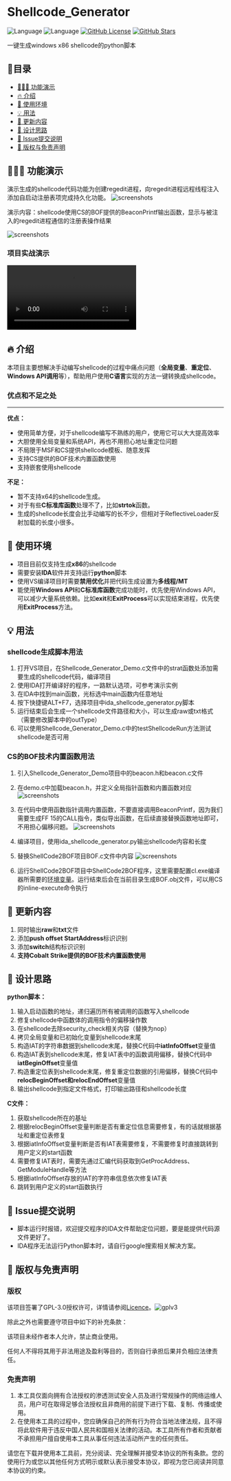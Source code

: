 # Shellcode_Generator

![Language](https://img.shields.io/badge/language-c-blue.svg) ![Language](https://img.shields.io/badge/language-python-blue.svg) [![GitHub License](https://img.shields.io/github/license/jxust-xiaoxiong/Shellcode_Generator.svg)](https://github.com/jxust-xiaoxiong/Shellcode_Generator) [![GitHub Stars](https://img.shields.io/github/stars/jxust-xiaoxiong/Shellcode_Generator.svg)](https://github.com/jxust-xiaoxiong/Shellcode_Generator/stargazers)

一键生成windows x86 shellcode的python脚本

## 📖目录

* [👨🏻‍💻 功能演示](#-功能演示)
* [🔥 介绍](#-介绍)
* [🔗 使用环境](#-使用环境)
* [💡 用法](#-用法)
* [🚀 更新内容](#-更新内容)
* [🔩 设计思路](#-设计思路)
* [🔨 Issue提交说明](#-Issue提交说明)
* [📜 版权与免责声明](#-版权与免责声明)

## 👨🏻‍💻 功能演示

演示生成的shellcode代码功能为创建regedit进程，向regedit进程远程线程注入添加自启动注册表项完成持久化功能。
![screenshots](./res/screenshots.gif)

演示内容：shellcode使用CS的BOF提供的BeaconPrintf输出函数，显示与被注入的regedit进程通信的注册表操作结果

![screenshots](./res/bof.gif)
### 项目实战演示
![screenshots](./res/bypass_360.mp4)

## 🔥 介绍

​	本项目主要想解决手动编写shellcode的过程中痛点问题（**全局变量**、**重定位**、**Windows API调用**等），帮助用户使用**C语言**实现的方法一键转换成shellcode。

### 优点和不足之处

---

**优点：**

- 使用简单方便，对于shellcode编写不熟练的用户，使用它可以大大提高效率
- 大胆使用全局变量和系统API，再也不用担心地址重定位问题
- 不局限于MSF和CS提供shellcode模板、随意发挥
- 支持CS提供的BOF技术内置函数使用
- 支持嵌套使用shellcode

**不足：**

- 暂不支持x64的shellcode生成。
- 对于有些**C标准库函数**处理不了，比如**strtok**函数。
- 生成的shellcode长度会比手动编写的长不少，但相对于ReflectiveLoader反射加载的长度小很多。

## 🔗 使用环境

- 项目目前仅支持生成**x86**的shellcode
- 需要安装**IDA**软件并支持运行**python**脚本
- 使用VS编译项目时需要**禁用优化**并把代码生成设置为**多线程/MT**
- 能使用**Windows API**和**C标准库函数**完成功能时，优先使用Windows API，可以减少大量系统依赖。比如**exit**和**ExitProcess**可以实现结束进程，优先使用**ExitProcess**方法。

## 💡 用法

### **shellcode生成脚本用法**

1. 打开VS项目，在Shellcode_Generator_Demo.c文件中的strat函数处添加需要生成的shellcode代码，编译项目
2. 使用IDA打开编译好的程序，一路默认选项，可参考演示实例
3. 在IDA中找到main函数，光标选中main函数内任意地址
4. 按下快捷键ALT+F7，选择项目中ida_shellcode_generator.py脚本
5. 运行结束后会生成一个shellcode文件路径和大小，可以生成raw或txt格式（需要修改脚本中的outType）
6. 可以使用Shellcode_Generator_Demo.c中的testShellcodeRun方法测试shellcode是否可用

### CS的BOF技术内置函数用法

1. 引入Shellcode_Generator_Demo项目中的beacon.h和beacon.c文件

2. 在demo.c中加载beacon.h，并定义全局指针函数和内置函数对应
    ![screenshots](./res/img1.jpg)
    
3. 在代码中使用函数指针调用内置函数，不要直接调用BeaconPrintf，因为我们需要生成FF 15的CALL指令，类似导出函数，在后续直接替换函数地址即可，不用担心偏移问题。
    ![screenshots](./res/img2.jpg)
    
4. 编译项目，使用ida_shellcode_generator.py输出shellcode内容和长度

5. 替换ShellCode2BOF项目BOF.c文件中内容
    ![screenshots](./res/img3.jpg)
6. 运行ShellCode2BOF项目中ShellCode2BOF程序，这里需要配置cl.exe编译器所需要的[环境变量](https://blog.csdn.net/weixin_43572650/article/details/122014949)。运行结束后会在当前目录生成BOF.obj文件，可以用CS的inline-execute命令执行

## 🚀 更新内容

1. 同时输出**raw**和**txt**文件
2. 添加**push offset StartAddress**标识识别
3. 添加**switch**结构标识识别
4. **支持Cobalt Strike提供的BOF技术内置函数使用**

## 🔩 设计思路

**python脚本：**

1. 输入启动函数的地址，递归遍历所有被调用的函数写入shellcode
2. 修复shellcode中函数体的调用指令的偏移操作数
3. 在shellcode去除security_check相关内容（替换为nop）
4. 拷贝全局变量和已初始化变量到shellcode末尾
5. 构造IAT的字符串数据到shellcode末尾，替换C代码中**iatInfoOffset**变量值
6. 构造IAT表到shellcode末尾，修复IAT表中的函数调用偏移，替换C代码中**iatBeginOffset**变量值
7. 构造重定位表到shellcode末尾，修复重定位数据的引用偏移，替换C代码中**relocBeginOffset和relocEndOffset**变量值
8. 输出shellcode到指定文件格式，打印输出路径和shellcode长度

**C文件：**

1. 获取shellcode所在的基址
2. 根据relocBeginOffset变量判断是否有重定位信息需要修复，有的话就根据基址和重定位表修复
3. 根据iatInfoOffset变量判断是否有IAT表需要修复，不需要修复时直接跳转到用户定义的start函数
4. 需要修复IAT表时，需要先通过汇编代码获取到GetProcAddress、GetModuleHandle等方法
5. 根据iatInfoOffset存放的IAT的字符串信息依次修复IAT表
6. 跳转到用户定义的start函数执行

## 🔨 Issue提交说明

- 脚本运行时报错，欢迎提交程序的IDA文件帮助定位问题，要是能提供代码源文件更好了。
- IDA程序无法运行Python脚本时，请自行google搜索相关解决方案。

## 📜 版权与免责声明

### 版权 

该项目签署了GPL-3.0授权许可，详情请参阅[Licence](https://raw.githubusercontent.com/jxust-xiaoxiong/Shellcode_Generator/master/Licence)。![gplv3](http://www.gnu.org/graphics/gplv3-or-later.png)

 除此之外也需要遵守项目中如下的补充条款：

 该项目未经作者本人允许，禁止商业使用。

 任何人不得将其用于非法用途及盈利等目的，否则自行承担后果并负相应法律责任。

### 免责声明

1. 本工具仅面向拥有合法授权的渗透测试安全人员及进行常规操作的网络运维人员，用户可在取得足够合法授权且非商用的前提下进行下载、复制、传播或使用。
2. 在使用本工具的过程中，您应确保自己的所有行为符合当地法律法规，且不得将此软件用于违反中国人民共和国相关法律的活动。本工具所有作者和贡献者不承担用户擅自使用本工具从事任何违法活动所产生的任何责任。

请您在下载并使用本工具前，充分阅读、完全理解并接受本协议的所有条款。您的使用行为或您以其他任何方式明示或默认表示接受本协议，即视为您已阅读并同意本协议的约束。
